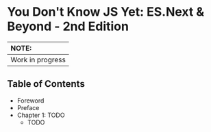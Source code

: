# You Don't Know JS Yet: ES.Next & Beyond - 2nd Edition

| NOTE: |
| :--- |
| Work in progress |

## Table of Contents

* Foreword
* Preface
* Chapter 1: TODO
  * TODO

